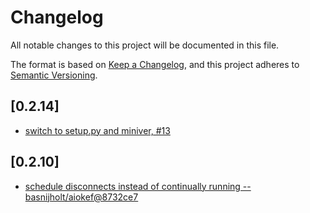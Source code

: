 # Changelog
All notable changes to this project will be documented in this file.

The format is based on [Keep a Changelog](https://keepachangelog.com/en/1.0.0/),
and this project adheres to [Semantic Versioning](https://semver.org/spec/v2.0.0.html).

## [0.2.14]

- [switch to setup.py and miniver, #13](https://github.com/basnijholt/aiokef/pull/13)

## [0.2.10]

- [schedule disconnects instead of continually running -- basnijholt/aiokef@8732ce7](https://github.com/basnijholt/aiokef/commit/8732ce7c5f68ae698f37bb02a63b0f23ec337a23)

